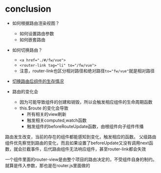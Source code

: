 # conclusion

- 如何根据路由渲染视图？
  - 如何设置路由参数
  - 如何嵌套路由

- 如何切换路由？
  - `<a href="./#/fw/vue">`
  - `<router-link tag="li" to="/fw/vue">`
  - 注意，router-link也区分相对路径和绝对路径`to="fw/vue"`就是相对路径

- [切换路由后组件的生存情况](./life.md)

- 路由的变化会
  - 因为可能导致组件的创建和销毁，所以会触发相应组件的生命周期函数
  - this.$route 的变化会导致
    - 所有相关的view刷新
    - 触发相关computed,watch函数
    - 触发组件的beforeRouteUpdate函数，由根组件向子组件传播

路由发生改变，当前的存在的组件都能感知到变化，触发相应的函数。
父级路由组件优先察觉到路由的变化，而且如果设置了beforeUpdate又没有调用next函数，就会拦截事件，后代路由组件无法响应组件，甚至router-link都会失效

一个组件里面的router-view是由整个项目的路由决定的，不受组件自身的制约。就算是传入参数，那也是在router.js里面做的